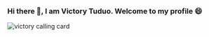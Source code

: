 ### Hi there 👋, I am Victory Tuduo. Welcome to my profile :smile: 

![victory calling card](https://github.com/Victory-ET/Victory-ET/assets/54719205/cc2d32e2-3ec5-4989-aef2-59e79af03752)

<!--
**Victory-ET/Victory-ET** is a ✨ _special_ ✨ repository because its `README.md` (this file) appears on your GitHub profile.

Here are some ideas to get you started:

- 🔭 I’m currently working on ...
- 🌱 I’m currently learning ...
- 👯 I’m looking to collaborate on ...
- 🤔 I’m looking for help with ...
- 💬 Ask me about ...
- 📫 How to reach me: ...
- 😄 Pronouns: ...
- ⚡ Fun fact: ...
-->
